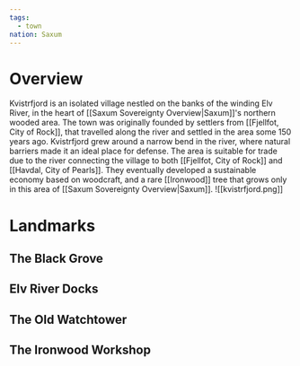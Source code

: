 ```yaml
---
tags:
  - town
nation: Saxum
---
```


# Overview
Kvistrfjord is an isolated village nestled on the banks of the winding Elv River, in the heart of [[Saxum Sovereignty Overview|Saxum]]'s northern wooded area. The town was originally founded by settlers from [[Fjellfot, City of Rock]], that travelled along the river and settled in the area some 150 years ago. Kvistrfjord grew around a narrow bend in the river, where natural barriers made it an ideal place for defense. The area is suitable for trade due to the river connecting the village to both [[Fjellfot, City of Rock]] and [[Havdal, City of Pearls]]. They eventually developed a sustainable economy based on woodcraft, and a rare [[Ironwood]] tree that grows only in this area of [[Saxum Sovereignty Overview|Saxum]].
![[kvistrfjord.png]]
# Landmarks
## The Black Grove
## Elv River Docks
## The Old Watchtower
## The Ironwood Workshop
